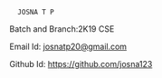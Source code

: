       JOSNA T P

Batch and Branch:2K19 CSE 

Email Id: josnatp20@gmail.com 

Github Id: https://github.com/josna123
